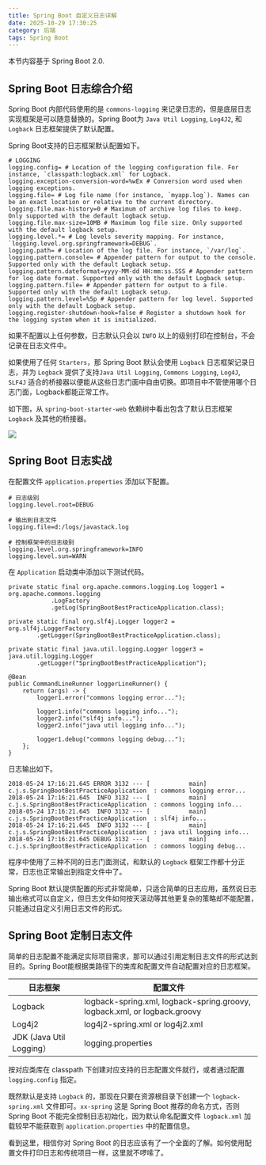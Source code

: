 ```yaml
---
title: Spring Boot 自定义日志详解
date: 2025-10-29 17:30:25
category: 后端
tags: Spring Boot
---
```


本节内容基于 Spring Boot 2.0.


## Spring Boot 日志综合介绍

Spring Boot 内部代码使用的是 `commons-logging` 来记录日志的，但是底层日志实现框架是可以随意替换的。Spring Boot为 `Java Util Logging`, `Log4J2`, 和 `Logback` 日志框架提供了默认配置。

Spring Boot支持的日志框架默认配置如下。

```
# LOGGING
logging.config= # Location of the logging configuration file. For instance, `classpath:logback.xml` for Logback.
logging.exception-conversion-word=%wEx # Conversion word used when logging exceptions.
logging.file= # Log file name (for instance, `myapp.log`). Names can be an exact location or relative to the current directory.
logging.file.max-history=0 # Maximum of archive log files to keep. Only supported with the default logback setup.
logging.file.max-size=10MB # Maximum log file size. Only supported with the default logback setup.
logging.level.*= # Log levels severity mapping. For instance, `logging.level.org.springframework=DEBUG`.
logging.path= # Location of the log file. For instance, `/var/log`.
logging.pattern.console= # Appender pattern for output to the console. Supported only with the default Logback setup.
logging.pattern.dateformat=yyyy-MM-dd HH:mm:ss.SSS # Appender pattern for log date format. Supported only with the default Logback setup.
logging.pattern.file= # Appender pattern for output to a file. Supported only with the default Logback setup.
logging.pattern.level=%5p # Appender pattern for log level. Supported only with the default Logback setup.
logging.register-shutdown-hook=false # Register a shutdown hook for the logging system when it is initialized.
```

如果不配置以上任何参数，日志默认只会以 `INFO` 以上的级别打印在控制台，不会记录在日志文件中。

如果使用了任何 `Starters`，那 Spring Boot 默认会使用 `Logback` 日志框架记录日志，并为 `Logback` 提供了支持`Java Util Logging`, `Commons Logging`, `Log4J`, `SLF4J` 适合的桥接器以便能从这些日志门面中自由切换。即项目中不管使用哪个日志门面，Logback都能正常工作。

如下图，从 `spring-boot-starter-web` 依赖树中看出包含了默认日志框架 `Logback` 及其他的桥接器。

![](http://qianniu.javastack.cn/18-5-24/3396845.jpg)

## Spring Boot 日志实战

在配置文件 `application.properties` 添加以下配置。

```
# 日志级别
logging.level.root=DEBUG

# 输出到日志文件
logging.file=d:/logs/javastack.log

# 控制框架中的日志级别
logging.level.org.springframework=INFO
logging.level.sun=WARN
```

在 `Application` 启动类中添加以下测试代码。

```
private static final org.apache.commons.logging.Log logger1 = org.apache.commons.logging
			.LogFactory
			.getLog(SpringBootBestPracticeApplication.class);

private static final org.slf4j.Logger logger2 = org.slf4j.LoggerFactory
		.getLogger(SpringBootBestPracticeApplication.class);

private static final java.util.logging.Logger logger3 = java.util.logging.Logger
		.getLogger("SpringBootBestPracticeApplication");
		
@Bean
public CommandLineRunner loggerLineRunner() {
	return (args) -> {
		logger1.error("commons logging error...");

		logger1.info("commons logging info...");
		logger2.info("slf4j info...");
		logger2.info("java util logging info...");

		logger1.debug("commons logging debug...");
	};
}		
```


日志输出如下。


```
2018-05-24 17:16:21.645 ERROR 3132 --- [           main] c.j.s.SpringBootBestPracticeApplication  : commons logging error...
2018-05-24 17:16:21.645  INFO 3132 --- [           main] c.j.s.SpringBootBestPracticeApplication  : commons logging info...
2018-05-24 17:16:21.645  INFO 3132 --- [           main] c.j.s.SpringBootBestPracticeApplication  : slf4j info...
2018-05-24 17:16:21.645  INFO 3132 --- [           main] c.j.s.SpringBootBestPracticeApplication  : java util logging info...
2018-05-24 17:16:21.645 DEBUG 3132 --- [           main] c.j.s.SpringBootBestPracticeApplication  : commons logging debug...
```

程序中使用了三种不同的日志门面测试，和默认的 `Logback` 框架工作都十分正常，日志也正常输出到指定文件中了。

Spring Boot 默认提供配置的形式非常简单，只适合简单的日志应用，虽然说日志输出格式可以自定义，但日志文件如何按天滚动等其他更复杂的策略却不能配置，只能通过自定义引用日志文件的形式。

## Spring Boot 定制日志文件

简单的日志配置不能满足实际项目需求，那可以通过引用定制日志文件的形式达到目的。Spring Boot能根据类路径下的类库和配置文件自动配置对应的日志框架。


日志框架 | 配置文件
---|---
Logback | logback-spring.xml, logback-spring.groovy, logback.xml, or logback.groovy
Log4j2 | log4j2-spring.xml or log4j2.xml
JDK (Java Util Logging）| logging.properties

按对应类库在 classpath 下创建对应支持的日志配置文件就行，或者通过配置 `logging.config` 指定。

既然默认是支持 `Logback` 的，那现在只要在资源根目录下创建一个 `logback-spring.xml` 文件即可。`xx-spring` 这是 Spring Boot 推荐的命名方式，否则 Spring Boot 不能完全控制日志初始化，因为默认命名配置文件 `logback.xml` 加载较早不能获取到 `application.properties` 中的配置信息。

看到这里，相信你对 Spring Boot 的日志应该有了一个全面的了解。如何使用配置文件打印日志和传统项目一样，这里就不啰嗦了。
